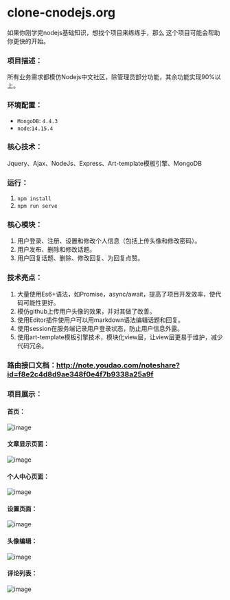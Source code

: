 # clone-cnodejs.org
 
如果你刚学完nodejs基础知识，想找个项目来练练手，那么 这个项目可能会帮助你更快的开始。


### 项目描述：
所有业务需求都模仿Nodejs中文社区，除管理员部分功能，其余功能实现90%以上。
### 环境配置：
+ `MongoDB`: `4.4.3` 
+ `node`:`14.15.4`
### 核心技术：
Jquery、Ajax、NodeJs、Express、Art-template模板引擎、MongoDB
### 运行：
1. `npm install`
2. `npm run serve`
### 核心模块：
1. 用户登录、注册、设置和修改个人信息（包括上传头像和修改密码）。
2. 用户发布、删除和修改话题。
3. 用户回复话题、删除、修改回复、为回复点赞。
### 技术亮点：
1. 大量使用Es6+语法，如Promise，async/await，提高了项目开发效率，使代码可能性更好。
2. 模仿github上传用户头像的效果，并对其做了改善。
3. 使用Editor插件使用户可以用markdown语法编辑话题和回复。
4. 使用session在服务端记录用户登录状态，防止用户信息外露。
5. 使用art-template模板引擎技术，模块化view层，让view层更易于维护，减少代码冗余。
### 路由接口文档：http://note.youdao.com/noteshare?id=f8e2c4d8d9ae348f0e4f7b9338a25a9f

### 项目展示：
#### 首页：
![image](https://user-images.githubusercontent.com/54530132/114527517-a732ce80-9c7a-11eb-947f-49d1801c4074.png)
#### 文章显示页面：
![image](https://user-images.githubusercontent.com/54530132/114529550-a3a04700-9c7c-11eb-953c-869b5e7cb27f.png)
#### 个人中心页面：
![image](https://user-images.githubusercontent.com/54530132/114529663-c6caf680-9c7c-11eb-97a4-4d33f19f0348.png)
#### 设置页面：
![image](https://user-images.githubusercontent.com/54530132/114529906-0560b100-9c7d-11eb-8039-9a2fe851d8ac.png)
#### 头像编辑：
![image](https://user-images.githubusercontent.com/54530132/114530025-24f7d980-9c7d-11eb-8738-8050710918fc.png)
#### 评论列表：
![image](https://user-images.githubusercontent.com/54530132/114530171-46f15c00-9c7d-11eb-9899-89697d2f28d1.png)

